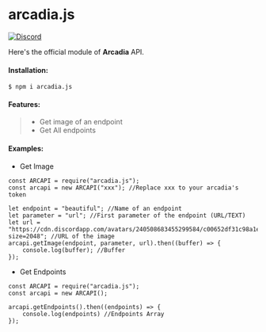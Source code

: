 # arcadia.js
[![Discord](https://discordapp.com/api/guilds/503501966811332638/widget.png)](https://discord.gg/XdZ8JCz)

Here's the official module of **Arcadia** API.
#### Installation:
`$ npm i arcadia.js`

#### Features:
>- Get image of an endpoint
>- Get All endpoints

#### Examples:

- Get Image
```JS
const ARCAPI = require("arcadia.js");
const arcapi = new ARCAPI("xxx"); //Replace xxx to your arcadia's token

let endpoint = "beautiful"; //Name of an endpoint
let parameter = "url"; //First parameter of the endpoint (URL/TEXT)
let url = "https://cdn.discordapp.com/avatars/240508683455299584/c00652df31c98a1e79f536135fb88e76.png?size=2048"; //URL of the image
arcapi.getImage(endpoint, parameter, url).then((buffer) => {
    console.log(buffer); //Buffer
});
```

- Get Endpoints
```JS
const ARCAPI = require("arcadia.js");
const arcapi = new ARCAPI();

arcapi.getEndpoints().then((endpoints) => {
    console.log(endpoints) //Endpoints Array
});
```
